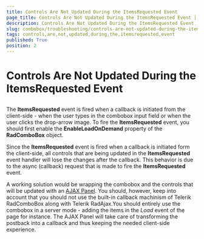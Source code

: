 ```yaml
---
title: Controls Are Not Updated During the ItemsRequested Event
page_title: Controls Are Not Updated During the ItemsRequested Event | UI for ASP.NET AJAX Documentation
description: Controls Are Not Updated During the ItemsRequested Event
slug: combobox/troubleshooting/controls-are-not-updated-during-the-itemsrequested-event
tags: controls,are,not,updated,during,the,itemsrequested,event
published: True
position: 2
---
```


# Controls Are Not Updated During the ItemsRequested Event



## 

The __ItemsRequested__ event is fired when a callback is initiated from the client-side - when the user types in the combobox input field or when the user clicks the drop-arrow image. To fire the __ItemsRequested__ event, you should first enable the __EnableLoadOnDemand__ property of the __RadComboBox__ object.

Since the __ItemsRequested__ event is fired when a callback is initiated form the client-side, all controls that are being updated in the __ItemsRequested__ event handler will lose the changes after the callback. This behavior is due to the async (callback) request that is made to fire the __ItemsRequested__ event.

A working solution would be wrapping the combobox and the controls that will be updated with an [AJAX Panel](http://demos.telerik.com/aspnet-ajax/Ajax/Examples/Panel/FirstLook/DefaultCS.aspx). You should, however, keep into account that you should not use the built-in callback machinism of Telerik RadComboBox along with Telerik RadAjax.You should entirely use the combobox in a server mode - adding the items in the *Load* event of the page for instance. The AJAX Panel will take care of transforming the postback into a callback and thus keeping the needed client-side experience.
